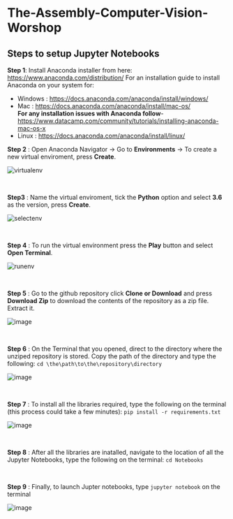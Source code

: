 # The-Assembly-Computer-Vision-Worshop

## Steps to setup Jupyter Notebooks

**Step 1**: Install Anaconda installer from here: https://www.anaconda.com/distribution/
For an installation guide to install Anaconda on your system for:

- Windows : https://docs.anaconda.com/anaconda/install/windows/
- Mac : https://docs.anaconda.com/anaconda/install/mac-os/ <br/>
  **For any installation issues with Anaconda follow**- https://www.datacamp.com/community/tutorials/installing-anaconda-mac-os-x
- Linux : https://docs.anaconda.com/anaconda/install/linux/
  <br/>

**Step 2** : Open Anaconda Navigator -> Go to **Environments** -> To create a new virtual enviroment, press **Create**.
<br/>

![virtualenv](https://user-images.githubusercontent.com/32713072/69892554-19be3b00-1320-11ea-800e-67f97fe4ec34.png)

<br/>

**Step3** : Name the virtual enviroment, tick the **Python** option and select **3.6** as the version, press **Create**.
<br/>

![selectenv](https://user-images.githubusercontent.com/32713072/69892666-5b9bb100-1321-11ea-90c8-064a740a3bf3.png)

<br/>

**Step 4** : To run the virtual environment press the **Play** button and select **Open Terminal**.
<br/>

![runenv](https://user-images.githubusercontent.com/32713072/69892765-7884b400-1322-11ea-9483-51e6cefb7564.png)

<br/>

**Step 5** : Go to the github repository click **Clone or Download** and press **Download Zip** to download the contents of the repository as a zip file. Extract it.
<br/>

![image](https://user-images.githubusercontent.com/32713072/69892864-796a1580-1323-11ea-9a57-f7a78e79f36d.png)

<br/>

**Step 6** : On the Terminal that you opened, direct to the directory where the unziped repository is stored. Copy the path of the directory and type the following: `cd \the\path\to\the\repository\directory`
<br/>

![image](https://user-images.githubusercontent.com/32713072/69893031-6e17e980-1325-11ea-9e43-46fab484e422.png)

<br/>

**Step 7** : To install all the libraries required, type the following on the terminal (this process could take a few minutes): `pip install -r requirements.txt`
<br/>

![image](https://user-images.githubusercontent.com/32713072/69893102-0ca44a80-1326-11ea-8c78-e4bfee913d8d.png)

<br/>

**Step 8** : After all the libraries are inatalled, navigate to the location of all the Jupyter Notebooks, type the following on the terminal: `cd Notebooks`

<br/>

**Step 9** : Finally, to launch Jupter notebooks, type `jupyter notebook` on the terminal
<br/>

![image](https://user-images.githubusercontent.com/32713072/69893217-bcc68300-1327-11ea-9404-af112f56c6d2.png)

<br/>
